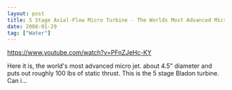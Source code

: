 ```yaml
---
layout: post
title: 5 Stage Axial-Flow Micro Turbine - The Worlds Most Advanced Micro Jet.
date: 2008-01-29
tag: ["Water"]
---
```


https://www.youtube.com/watch?v=PFnZJeHc-KY  

Here it is, the world's most advanced micro jet. about 4.5" diameter and puts out roughly 100 lbs of static thrust. This is the 5 stage Bladon turbine. Can i...